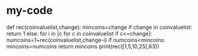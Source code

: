 # my-code
def rec(coinvaluelist,change):
    mincoins=change
    if change in coinvaluelist:
        return 1
    else:
        for i in [c for c in coinvaluelist if c<=change]:
            numcoins=1+rec(coinvaluelist,change-i)
            if numcoins<mincoins:
                mincoins=numcoins
        return mincoins
print(rec([1,5,10,25],63))
